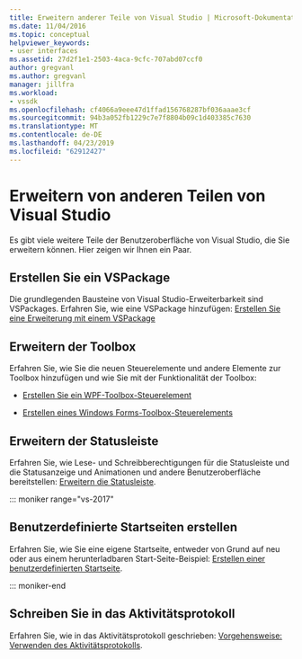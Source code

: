 ```yaml
---
title: Erweitern anderer Teile von Visual Studio | Microsoft-Dokumentation
ms.date: 11/04/2016
ms.topic: conceptual
helpviewer_keywords:
- user interfaces
ms.assetid: 27d2f1e1-2503-4aca-9cfc-707abd07ccf0
author: gregvanl
ms.author: gregvanl
manager: jillfra
ms.workload:
- vssdk
ms.openlocfilehash: cf4066a9eee47d1ffad156768287bf036aaae3cf
ms.sourcegitcommit: 94b3a052fb1229c7e7f8804b09c1d403385c7630
ms.translationtype: MT
ms.contentlocale: de-DE
ms.lasthandoff: 04/23/2019
ms.locfileid: "62912427"
---
```

# <a name="extend-other-parts-of-visual-studio"></a>Erweitern von anderen Teilen von Visual Studio

Es gibt viele weitere Teile der Benutzeroberfläche von Visual Studio, die Sie erweitern können. Hier zeigen wir Ihnen ein Paar.

## <a name="create-a-vspackage"></a>Erstellen Sie ein VSPackage

Die grundlegenden Bausteine von Visual Studio-Erweiterbarkeit sind VSPackages.  Erfahren Sie, wie eine VSPackage hinzufügen: [Erstellen Sie eine Erweiterung mit einem VSPackage](../extensibility/creating-an-extension-with-a-vspackage.md)

## <a name="extend-the-toolbox"></a>Erweitern der Toolbox

Erfahren Sie, wie Sie die neuen Steuerelemente und andere Elemente zur Toolbox hinzufügen und wie Sie mit der Funktionalität der Toolbox:

- [Erstellen Sie ein WPF-Toolbox-Steuerelement](../extensibility/creating-a-wpf-toolbox-control.md)

- [Erstellen eines Windows Forms-Toolbox-Steuerelements](../extensibility/creating-a-windows-forms-toolbox-control.md)

## <a name="extend-the-status-bar"></a>Erweitern der Statusleiste

Erfahren Sie, wie Lese- und Schreibberechtigungen für die Statusleiste und die Statusanzeige und Animationen und andere Benutzeroberfläche bereitstellen: [Erweitern die Statusleiste](../extensibility/extending-the-status-bar.md).

::: moniker range="vs-2017"

## <a name="create-custom-start-pages"></a>Benutzerdefinierte Startseiten erstellen

Erfahren Sie, wie Sie eine eigene Startseite, entweder von Grund auf neu oder aus einem herunterladbaren Start-Seite-Beispiel: [Erstellen einer benutzerdefinierten Startseite](../extensibility/creating-a-custom-start-page.md).

::: moniker-end

## <a name="write-to-the-activity-log"></a>Schreiben Sie in das Aktivitätsprotokoll

Erfahren Sie, wie in das Aktivitätsprotokoll geschrieben: [Vorgehensweise: Verwenden des Aktivitätsprotokolls](../extensibility/how-to-use-the-activity-log.md).
